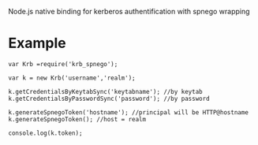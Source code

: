 Node.js native binding for kerberos authentification with spnego wrapping

# Example

```
var Krb =require('krb_spnego');

var k = new Krb('username','realm');

k.getCredentialsByKeytabSync('keytabname'); //by keytab
k.getCredentialsByPasswordSync('password'); //by password

k.generateSpnegoToken('hostname'); //principal will be HTTP@hostname
k.generateSpnegoToken(); //host = realm

console.log(k.token);
```
